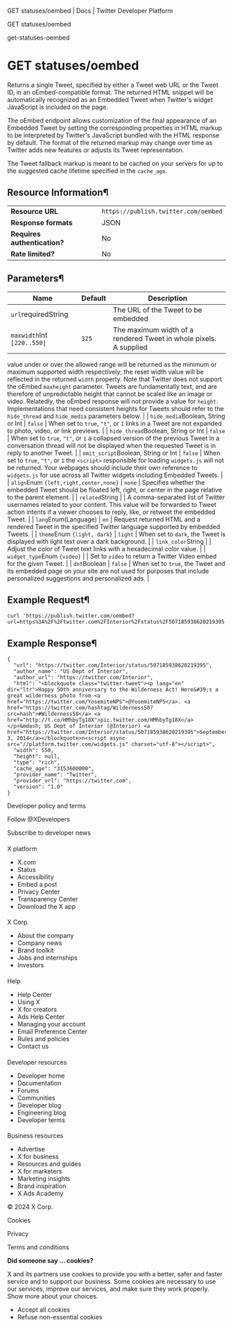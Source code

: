 



GET statuses/oembed | Docs | Twitter Developer Platform 





































































































GET statuses/oembed



get-statuses-oembed

GET statuses/oembed
===================




Returns a single Tweet, specified by either a Tweet web URL or the
Tweet ID, in an oEmbed-compatible
format. The returned HTML snippet will be automatically recognized as an
Embedded Tweet when Twitter's widget JavaScript is included
on the page.


The oEmbed endpoint allows customization of the final appearance of
an Embedded Tweet by setting the corresponding properties in HTML markup
to be interpreted by Twitter's JavaScript bundled with the HTML response
by default. The format of the returned markup may change over time as
Twitter adds new features or adjusts its Tweet representation.


The Tweet fallback markup is meant to be cached on your servers for
up to the suggested cache lifetime specified in the
`cache_age`.


Resource Information¶
---------------------




|  |  |
| --- | --- |
| **Resource URL** | `https://publish.twitter.com/oembed` |
| **Response formats** | JSON |
| **Requires authentication?** | No |
| **Rate limited?** | No |


Parameters¶
-----------




| Name | Default | Description |
| --- | --- | --- |
| `url`requiredString |  | The URL of the Tweet to be embedded |
| `maxwidth`Int `[220..550]` | `325` | The maximum width of a rendered Tweet in whole pixels. A supplied
value under or over the allowed range will be returned as the minimum or
maximum supported width respectively; the reset width value will be
reflected in the returned `width` property. Note that Twitter
does not support the oEmbed `maxheight` parameter. Tweets are
fundamentally text, and are therefore of unpredictable height that
cannot be scaled like an image or video. Relatedly, the oEmbed response
will not provide a value for `height`. Implementations that
need consistent heights for Tweets should refer to the
`hide_thread` and `hide_media` parameters
below. |
| `hide_media`Boolean, String or Int | `false` | When set to `true`, `"t"`, or `1`
links in a Tweet are not expanded to photo, video, or link
previews. |
| `hide_thread`Boolean, String or Int | `false` | When set to `true`, `"t"`, or `1` a
collapsed version of the previous Tweet in a conversation thread will
not be displayed when the requested Tweet is in reply to another
Tweet. |
| `omit_script`Boolean, String or Int | `false` | When set to `true`, `"t"`, or `1`
the `<script>` responsible for loading
`widgets.js` will not be returned. Your webpages should
include their own reference to `widgets.js` for use across
all Twitter widgets including Embedded
Tweets. |
| `align`Enum
`{left,right,center,none}` | `none` | Specifies whether the embedded Tweet should be floated left, right,
or center in the page relative to the parent element. |
| `related`String |  | A comma-separated list of Twitter usernames related to your content.
This value will be forwarded to Tweet action
intents if a viewer chooses to reply, like, or retweet the embedded
Tweet. |
| `lang`Enum(Language) | `en` | Request returned HTML and a rendered Tweet in the specified Twitter language supported by embedded
Tweets. |
| `theme`Enum `{light, dark}` | `light` | When set to `dark`, the Tweet is displayed with light
text over a dark background. |
| `link_color`String |  | Adjust the color of Tweet text links with a hexadecimal
color value. |
| `widget_type`Enum `{video}` |  | Set to `video` to return a Twitter Video embed for the
given Tweet. |
| `dnt`Boolean | `false` | When set to `true`, the Tweet and its embedded page on
your site are not used for purposes that include personalized
suggestions and personalized
ads. |


Example Request¶
----------------



```
curl 'https://publish.twitter.com/oembed?url=https%3A%2F%2Ftwitter.com%2FInterior%2Fstatus%2F507185938620219395'
```

Example Response¶
-----------------



```
{
  "url": "https://twitter.com/Interior/status/507185938620219395",
  "author_name": "US Dept of Interior",
  "author_url": "https://twitter.com/Interior",
  "html": "<blockquote class="twitter-tweet"><p lang="en" dir="ltr">Happy 50th anniversary to the Wilderness Act! Here&#39;s a great wilderness photo from <a href="https://twitter.com/YosemiteNPS">@YosemiteNPS</a>. <a href="https://twitter.com/hashtag/Wilderness50?src=hash">#Wilderness50</a> <a href="http://t.co/HMhbyTg18X">pic.twitter.com/HMhbyTg18X</a></p>&mdash; US Dept of Interior (@Interior) <a href="https://twitter.com/Interior/status/507185938620219395">September 3, 2014</a></blockquote>n<script async src="//platform.twitter.com/widgets.js" charset="utf-8"></script>",
  "width": 550,
  "height": null,
  "type": "rich",
  "cache_age": "3153600000",
  "provider_name": "Twitter",
  "provider_url": "https://twitter.com",
  "version": "1.0"
}
```


















Developer policy and terms


Follow @XDevelopers


Subscribe to developer news












#### 
 X platform


* X.com
* Status
* Accessibility
* Embed a post
* Privacy Center
* Transparency Center
* Download the X app




#### 
 X Corp.


* About the company
* Company news
* Brand toolkit
* Jobs and internships
* Investors




#### 
 Help


* Help Center
* Using X
* X for creators
* Ads Help Center
* Managing your account
* Email Preference Center
* Rules and policies
* Contact us




#### 
 Developer resources


* Developer home
* Documentation
* Forums
* Communities
* Developer blog
* Engineering blog
* Developer terms




#### 
 Business resources


* Advertise
* X for business
* Resources and guides
* X for marketers
* Marketing insights
* Brand inspiration
* X Ads Academy









 © 2024 X Corp.
 


Cookies


Privacy


Terms and conditions






















**Did someone say … cookies?**  
  


 X and its partners use cookies to provide you with a better, safer and
 faster service and to support our business. Some cookies are necessary to use
 our services, improve our services, and make sure they work properly.
 Show more about your choices.


 




* Accept all cookies
* Refuse non-essential cookies















